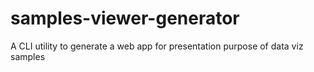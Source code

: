 # samples-viewer-generator
A CLI utility to generate a web app for presentation purpose of data viz samples
